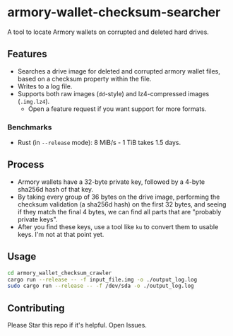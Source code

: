 # armory-wallet-checksum-searcher

A tool to locate Armory wallets on corrupted and deleted hard drives.

## Features

* Searches a drive image for deleted and corrupted armory wallet files, based on a checksum property within the file.
* Writes to a log file.
* Supports both raw images (`dd`-style) and lz4-compressed images (`.img.lz4`).
    * Open a feature request if you want support for more formats.

### Benchmarks

* Rust (in `--release` mode): 8 MiB/s - 1 TiB takes 1.5 days.

## Process

* Armory wallets have a 32-byte private key, followed by a 4-byte sha256d hash of that key.
* By taking every group of 36 bytes on the drive image, performing the checksum validation (a sha256d hash) on the first 32 bytes, and seeing if they match the final 4 bytes, we can find all parts that are "probably private keys".
* After you find these keys, use a tool like `ku` to convert them to usable keys. I'm not at that point yet.


## Usage

```bash
cd armory_wallet_checksum_crawler
cargo run --release -- -f input_file.img -o ./output_log.log
sudo cargo run --release -- -f /dev/sda -o ./output_log.log
```

## Contributing

Please Star this repo if it's helpful. Open Issues.
